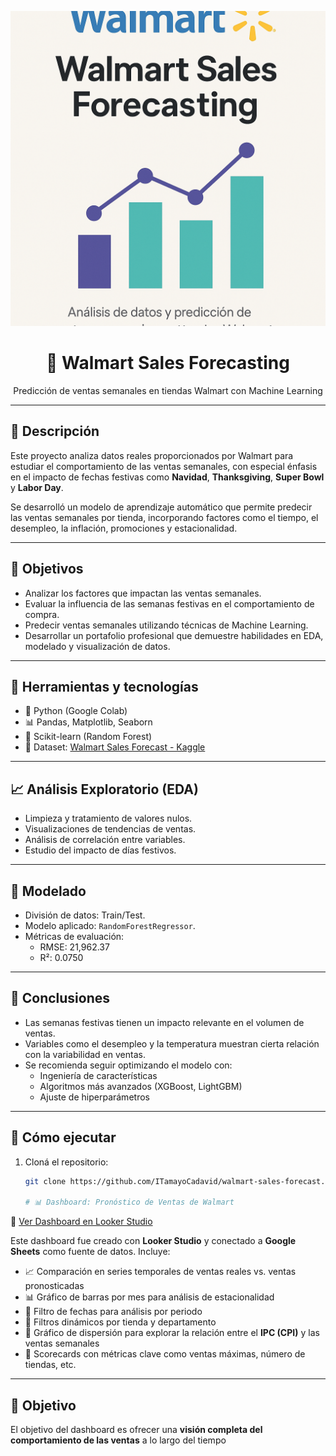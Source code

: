 <p align="center">
  <img src="cover.png" alt="Walmart Sales Forecasting" width="600"/>
</p>

<h1 align="center">🛒 Walmart Sales Forecasting</h1>
<p align="center">Predicción de ventas semanales en tiendas Walmart con Machine Learning</p>

---

## 📌 Descripción

Este proyecto analiza datos reales proporcionados por Walmart para estudiar el comportamiento de las ventas semanales, con especial énfasis en el impacto de fechas festivas como **Navidad**, **Thanksgiving**, **Super Bowl** y **Labor Day**.

Se desarrolló un modelo de aprendizaje automático que permite predecir las ventas semanales por tienda, incorporando factores como el tiempo, el desempleo, la inflación, promociones y estacionalidad.

---

## 🎯 Objetivos

- Analizar los factores que impactan las ventas semanales.
- Evaluar la influencia de las semanas festivas en el comportamiento de compra.
- Predecir ventas semanales utilizando técnicas de Machine Learning.
- Desarrollar un portafolio profesional que demuestre habilidades en EDA, modelado y visualización de datos.

---

## 🧰 Herramientas y tecnologías

- 🐍 Python (Google Colab)
- 📊 Pandas, Matplotlib, Seaborn
- 🧠 Scikit-learn (Random Forest)
- 💾 Dataset: [Walmart Sales Forecast - Kaggle](https://www.kaggle.com/datasets/aslanahmedov/walmart-sales-forecast)

---

## 📈 Análisis Exploratorio (EDA)

- Limpieza y tratamiento de valores nulos.
- Visualizaciones de tendencias de ventas.
- Análisis de correlación entre variables.
- Estudio del impacto de días festivos.

---

## 🤖 Modelado

- División de datos: Train/Test.
- Modelo aplicado: `RandomForestRegressor`.
- Métricas de evaluación:
  - RMSE: 21,962.37
  - R²: 0.0750

---

## 🧠 Conclusiones

- Las semanas festivas tienen un impacto relevante en el volumen de ventas.
- Variables como el desempleo y la temperatura muestran cierta relación con la variabilidad en ventas.
- Se recomienda seguir optimizando el modelo con:
  - Ingeniería de características
  - Algoritmos más avanzados (XGBoost, LightGBM)
  - Ajuste de hiperparámetros

---

## 🚀 Cómo ejecutar

1. Cloná el repositorio:
   ```bash
   git clone https://github.com/ITamayoCadavid/walmart-sales-forecast.git

   # 📊 Dashboard: Pronóstico de Ventas de Walmart

🔗 [Ver Dashboard en Looker Studio]([https://lookerstudio.google.com/reporting/YOUR_LINK_HERE](https://lookerstudio.google.com/reporting/17931a0e-87fe-462d-aef1-a71fded29e77))

Este dashboard fue creado con **Looker Studio** y conectado a **Google Sheets** como fuente de datos. Incluye:

- 📈 Comparación en series temporales de ventas reales vs. ventas pronosticadas  
- 📊 Gráfico de barras por mes para análisis de estacionalidad  
- 📅 Filtro de fechas para análisis por periodo  
- 🏬 Filtros dinámicos por tienda y departamento  
- 🧠 Gráfico de dispersión para explorar la relación entre el **IPC (CPI)** y las ventas semanales  
- 🎯 Scorecards con métricas clave como ventas máximas, número de tiendas, etc.

---

## 🎯 Objetivo

El objetivo del dashboard es ofrecer una **visión completa del comportamiento de las ventas** a lo largo del tiempo

